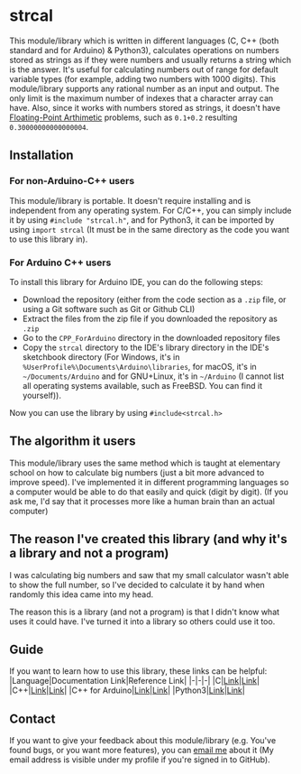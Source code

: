 # strcal
This module/library which is written in different languages (C, C++ (both standard and for Arduino) & Python3), calculates operations on numbers stored as strings as if they were numbers and usually returns a string which is the answer. It's useful for calculating numbers out of range for default variable types (for example, adding two numbers with 1000 digits). This module/library supports any rational number as an input and output. The only limit is the maximum number of indexes that a character array can have. Also, since it works with numbers stored as strings, it doesn't have [Floating-Point Arthimetic](https://en.wikipedia.org/wiki/Floating-point_arithmetic) problems, such as `0.1+0.2` resulting `0.30000000000000004`.
## Installation
### For non-Arduino-C++ users
This module/library is portable. It doesn't require installing and is independent from any operating system. For C/C++, you can simply include it by using `#include "strcal.h"`, and for Python3, it can be imported by using `import strcal` (It must be in the same directory as the code you want to use this library in).
### For Arduino C++ users
To install this library for Arduino IDE, you can do the following steps:
* Download the repository (either from the code section as a `.zip` file, or using a Git software such as Git or Github CLI)
* Extract the files from the zip file if you downloaded the repository as `.zip`
* Go to the `CPP_ForArduino` directory in the downloaded repository files
* Copy the `strcal` directory to the IDE's library directory in the IDE's sketchbook directory (For Windows, it's in `%UserProfile%\Documents\Arduino\libraries`, for macOS, it's in `~/Documents/Arduino` and for GNU+Linux, it's in `~/Arduino` (I cannot list all operating systems available, such as FreeBSD. You can find it yourself)).

Now you can use the library by using `#include<strcal.h>`
## The algorithm it users
This module/library uses the same method which is taught at elementary school on how to calculate big numbers (just a bit more advanced to improve speed). I've implemented it in different programming languages so a computer would be able to do that easily and quick (digit by digit). (If you ask me, I'd say that it processes more like a human brain than an actual computer)
## The reason I've created this library (and why it's a library and not a program)
I was calculating big numbers and saw that my small calculator wasn't able to show the full number, so I've decided to calculate it by hand when randomly this idea came into my head.

The reason this is a library (and not a program) is that I didn't know what uses it could have. I've turned it into a library so others could use it too.
## Guide
If you want to learn how to use this library, these links can be helpful:
|Language|Documentation Link|Reference Link|
|-|-|-|
|C|[Link](https://github.com/Amirreza-Ipchi-Haq/strcal/blob/main/Guide/C/Documentation.md)|[Link](https://github.com/Amirreza-Ipchi-Haq/strcal/blob/main/Guide/C/Reference.md)|
|C++|[Link](https://github.com/Amirreza-Ipchi-Haq/strcal/blob/main/Guide/CPP/Documentation.md)|[Link](https://github.com/Amirreza-Ipchi-Haq/strcal/blob/main/Guide/CPP/Reference.md)|
|C++ for Arduino|[Link](https://github.com/Amirreza-Ipchi-Haq/strcal/blob/main/Guide/CPP_ForArduino/Documentation.md)|[Link](https://github.com/Amirreza-Ipchi-Haq/strcal/blob/main/Guide/CPP_ForArduino/Reference.md)|
|Python3|[Link](https://github.com/Amirreza-Ipchi-Haq/strcal/blob/main/Guide/Python3/Documentation.md)|[Link](https://github.com/Amirreza-Ipchi-Haq/strcal/blob/main/Guide/Python3/Reference.md)|

## Contact
If you want to give your feedback about this module/library (e.g. You've found bugs, or you want more features), you can [email me](mailto:ipchia3@gmail.com) about it (My email address is visible under my profile if you're signed in to GitHub).
